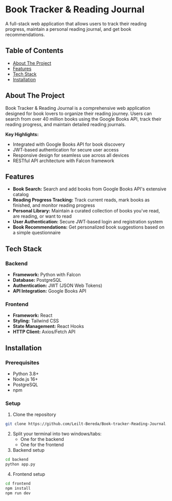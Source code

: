 # Book Tracker & Reading Journal

A full-stack web application that allows users to track their reading progress, maintain a personal reading journal, and get book recommendations.

## Table of Contents

- [About The Project](#about-the-project)
- [Features](#features)
- [Tech Stack](#tech-stack)
- [Installation](#installation)

## About The Project

Book Tracker & Reading Journal is a comprehensive web application designed for book lovers to organize their reading journey. Users can search from over 40 million books using the Google Books API, track their reading progress, and maintain detailed reading journals.

**Key Highlights:**
* Integrated with Google Books API for book discovery
* JWT-based authentication for secure user access
* Responsive design for seamless use across all devices
* RESTful API architecture with Falcon framework

## Features

* **Book Search:** Search and add books from Google Books API's extensive catalog
* **Reading Progress Tracking:** Track current reads, mark books as finished, and monitor reading progress
* **Personal Library:** Maintain a curated collection of books you've read, are reading, or want to read
* **User Authentication:** Secure JWT-based login and registration system
* **Book Recommendations:** Get personalized book suggestions based on a simple questionnaire

## Tech Stack

### Backend
* **Framework:** Python with Falcon
* **Database:** PostgreSQL
* **Authentication:** JWT (JSON Web Tokens)
* **API Integration:** Google Books API

### Frontend
* **Framework:** React 
* **Styling:** Tailwind CSS
* **State Management:** React Hooks
* **HTTP Client:** Axios/Fetch API

## Installation

### Prerequisites
* Python 3.8+
* Node.js 16+
* PostgreSQL
* npm

### Setup

1. Clone the repository
```bash
git clone https://github.com/Leilt-Bereda/Book-tracker-Reading-Journal.git
```
2. Split your terminal into two windows/tabs:
   - One for the backend
   - One for the frontend
3. Backend setup
```bash
cd backend
python app.py
```
4. Frontend setup
```bash
cd frontend
npm install
npm run dev
```
